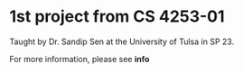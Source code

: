 # 1st project from CS 4253-01
Taught by Dr. Sandip Sen at the University of Tulsa in SP 23.

For more information, please see __info__


